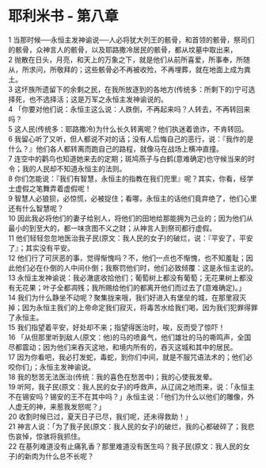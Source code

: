 # 耶利米书 - 第八章
  
 1 当那时候──永恒主发神谕说──人必将犹大列王的骸骨，和首领的骸骨，祭司们的骸骨，众神言人的骸骨，以及耶路撒冷居民的骸骨，都从坟墓中取出来，  
 2 抛散在日头，月亮，和天上的万象之下，就是他们从前所喜爱，所事奉，所随从，所求问，所敬拜的；这些骸骨必不再被收殓，不再埋葬，就在地面上成为粪土。  
 3 这坏族所遗留下的余剩之民，在我所放逐到的各地方(传统多：所剩下的)宁可选择死，也不选择活；这是万军之永恒主发神谕说的。  
 4 「你要对他们说：永恒主这么说：人跌倒，不再起来吗？人转去，不再转回来吗？  
 5 这人民(传统多：耶路撒冷)为什么长久转离呢？他们执迷着诡诈，不肯转回。  
 6 我留心听了又听，但人都说不对的话；没有人后悔自己的恶行，说：『我作的是什么？』他们各人都转离而跑自己的路程，就像马在战场上横冲直撞。  
 7 连空中的鹳鸟也知道她来去的定期；斑鸠燕子与白鹤(意难确定)也守候当来的时令；我的人民却不知道永恒主的法则。  
 8 你们怎能说：『我们有智慧，永恒主的指教在我们兜里』呢？其实，你看，经学士虚假之笔舞弄着虚假呢！  
 9 智慧人必狼狈，必惊慌，必被捉住；看哪，永恒主的话他们竟弃绝了，他们心里还有什么智慧呢？  
 10 因此我必将他们的妻子给别人，将他们的田地给那能拥为己业的；因为他们从最小的到至大的，都一味贪图不义之财；从神言人到祭司都行虚假。  
 11 他们轻轻忽忽地医治我子民(原文：我人民的女子)的破烂，说：『平安了，平安了』；其实没有平安。  
 12 他们行了可厌恶的事，觉得惭愧吗？不，他们一点也不惭愧，也不知羞耻；因此他们必在仆倒的人中间仆倒；我察罚他们时，他们必致倾覆：这是永恒主说的。  
 13 永恒主发神谕说：我必澈底收拾他们；葡萄树上都没有葡萄；无花果树上都没有无花果；叶子全都凋残；我所赐给他们的都离开他们而过去了(意难确定)。」  
 14 我们为什么静坐不动呢？聚集拢来哦，我们好进入有堡垒的城，在那里寂灭掉；因为永恒主我们的上帝命定我们寂灭，将毒苦水给我们喝，因为我们犯罪得罪了永恒主。  
 15 我们指望着平安，好处却不来；指望得医治时，唉，反而受了惊吓！  
 16 「从但那里听到敌人(原文：他)的马的喷鼻气，他们雄壮的马的嘶鸣声，全国尽都震动；因为他们来吞灭这地，和境内所有的，吞灭这城和其中的居民。  
 17 因为你看吧，我必打发蛇，毒蛇，到你们中间，就是不服咒语法术的；他们必咬你们」；永恒主发神谕说。  
 18 我的愁苦无法医治(传统：我的喜色在愁苦中)；我的心使我发晕。  
 19 听阿，我子民(原文：我人民的女子)的呼救声，从辽阔之地而来，说：「永恒主不在锡安吗？锡安的王不在其中吗？」永恒主说：「他们为什么以他们的雕像，外人虚无的神，来惹我发怒呢？」  
 20 收割时候已过，夏天日子已尽，我们呢，还未得救助！」  
 21 神言人说：「为了我子民(原文：我人民的女子)的破烂，我的心都破碎了；我悲伤哀悼，惊骇将我抓住。  
 22 在基列难道没有止痛乳香？那里难道没有医生吗？我子民(原文：我人民的女子)的新肉为什么总不长呢？